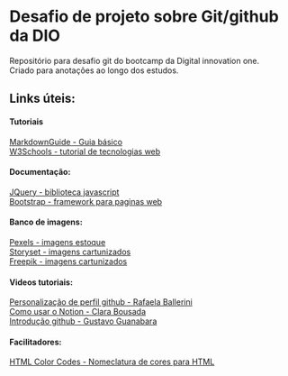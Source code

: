 # Desafio de projeto sobre Git/github da DIO
Repositório para desafio git do bootcamp da Digital innovation one.
<br>
Criado para anotações ao longo dos estudos.

## Links úteis:

#### Tutoriais
[MarkdownGuide - Guia básico](https://www.markdownguide.org/basic-syntax/)
<br>
[W3Schools - tutorial de tecnologias web](https://www.w3schools.com/)

#### Documentação:
[JQuery - biblioteca javascript](https://jqueryui.com/)
<br>
[Bootstrap -  framework para paginas web](https://getbootstrap.com/docs/5.1/examples/)

#### Banco de imagens:

[Pexels - imagens estoque](https://www.pexels.com/)
<br>
[Storyset - imagens cartunizados](https://storyset.com/)
<br>
[Freepik - imagens cartunizados](https://www.freepik.com/)


#### Videos tutoriais:
[Personalização de perfil github - Rafaela Ballerini](https://www.youtube.com/watch?v=TsaLQAetPLU)
<br>
[Como usar o Notion - Clara Bousada](https://www.youtube.com/watch?v=-y0VdsRIJUs)
<br>
[Introdução github - Gustavo Guanabara](https://www.youtube.com/watch?v=xEKo29OWILE&list=PLHz_AreHm4dm7ZULPAmadvNhH6vk9oNZA)


#### Facilitadores:
[HTML Color Codes - Nomeclatura de cores para HTML](https://htmlcolorcodes.com/)

















